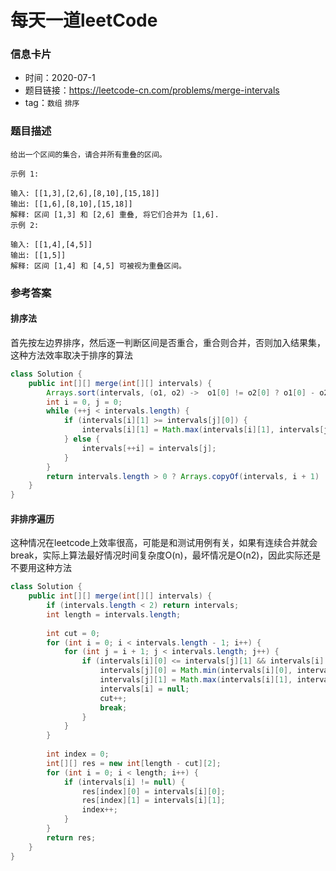 # 每天一道leetCode

### 信息卡片

- 时间：2020-07-1
- 题目链接：https://leetcode-cn.com/problems/merge-intervals
- tag：`数组` `排序`

### 题目描述

```
给出一个区间的集合，请合并所有重叠的区间。

示例 1:

输入: [[1,3],[2,6],[8,10],[15,18]]
输出: [[1,6],[8,10],[15,18]]
解释: 区间 [1,3] 和 [2,6] 重叠, 将它们合并为 [1,6].
示例 2:

输入: [[1,4],[4,5]]
输出: [[1,5]]
解释: 区间 [1,4] 和 [4,5] 可被视为重叠区间。

```

### 参考答案

#### 排序法

首先按左边界排序，然后逐一判断区间是否重合，重合则合并，否则加入结果集，这种方法效率取决于排序的算法

```java
class Solution {
    public int[][] merge(int[][] intervals) {
        Arrays.sort(intervals, (o1, o2) ->  o1[0] != o2[0] ? o1[0] - o2[0] : o1[1] - o2[1]);
        int i = 0, j = 0;
        while (++j < intervals.length) {
            if (intervals[i][1] >= intervals[j][0]) {
                intervals[i][1] = Math.max(intervals[i][1], intervals[j][1]);
            } else {
                intervals[++i] = intervals[j];
            }
        }
        return intervals.length > 0 ? Arrays.copyOf(intervals, i + 1) : new int[0][0];
    }
}
```

#### 非排序遍历
这种情况在leetcode上效率很高，可能是和测试用例有关，如果有连续合并就会break，实际上算法最好情况时间复杂度O(n)，最坏情况是O(n2)，因此实际还是不要用这种方法

```java
class Solution {
    public int[][] merge(int[][] intervals) {
        if (intervals.length < 2) return intervals;
        int length = intervals.length;
        
        int cut = 0;
        for (int i = 0; i < intervals.length - 1; i++) {
            for (int j = i + 1; j < intervals.length; j++) {
                if (intervals[i][0] <= intervals[j][1] && intervals[i][1] >= intervals[j][0]) {
                    intervals[j][0] = Math.min(intervals[i][0], intervals[j][0]);
                    intervals[j][1] = Math.max(intervals[i][1], intervals[j][1]);
                    intervals[i] = null;
                    cut++;
                    break;
                }
            }
        }
        
        int index = 0;
        int[][] res = new int[length - cut][2];
        for (int i = 0; i < length; i++) {
            if (intervals[i] != null) {
                res[index][0] = intervals[i][0];
                res[index][1] = intervals[i][1];
                index++;
            }
        }
        return res;
    }
}
```
